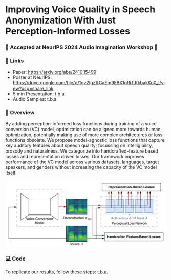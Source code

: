 # Improving Voice Quality in Speech Anonymization With Just Perception-Informed Losses

### 🎉 Accepted at NeurIPS 2024 Audio Imagination Workshop 🎉

### 🧠 Links
- Paper: https://arxiv.org/abs/2410.15499
- Poster at NeurIPS: https://drive.google.com/file/d/1gv2IgZtfGaEm9E8X1qRiTJfkbakKn0_l/view?usp=share_link
- 5 min Presentation: t.b.a.
- Audio Samples: t.b.a.

### 🚀 Overview
By adding perception-informed loss functions during training of a voice conversion (VC) model, optimization can be aligned more towards human optimization, potentially making use of more complex architectures or loss functions obsolete. We propose model-agnostic loss functions that capture key auditory features about speech quality; focussing on intelligibility, prosody and naturalness. We categorize into handcrafted-feature based losses and representation driven losses. Our framework improves performance of the VC model across various datasets, languages, target speakers, and genders without increasing the capacity of the VC model itself.

<p align="center">
  <img src="documentation/VC-PL-Framework.png" alt="VC-PL-Framework" width="600">
</p>

### 💻 Code
To replicate our results, follow these steps: t.b.a.
